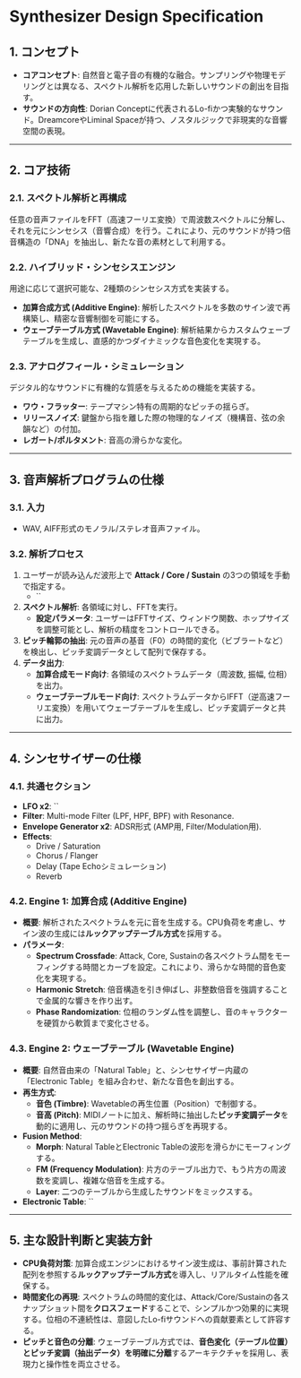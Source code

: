 # Synthesizer Design Specification

## 1. コンセプト

- **コアコンセプト**: 自然音と電子音の有機的な融合。サンプリングや物理モデリングとは異なる、スペクトル解析を応用した新しいサウンドの創出を目指す。
- **サウンドの方向性**: Dorian Conceptに代表されるLo-fiかつ実験的なサウンド。DreamcoreやLiminal Spaceが持つ、ノスタルジックで非現実的な音響空間の表現。

---

## 2. コア技術

### 2.1. スペクトル解析と再構成
任意の音声ファイルをFFT（高速フーリエ変換）で周波数スペクトルに分解し、それを元にシンセシス（音響合成）を行う。これにより、元のサウンドが持つ倍音構造の「DNA」を抽出し、新たな音の素材として利用する。

### 2.2. ハイブリッド・シンセシスエンジン
用途に応じて選択可能な、2種類のシンセシス方式を実装する。
- **加算合成方式 (Additive Engine)**: 解析したスペクトルを多数のサイン波で再構築し、精密な音響制御を可能にする。
- **ウェーブテーブル方式 (Wavetable Engine)**: 解析結果からカスタムウェーブテーブルを生成し、直感的かつダイナミックな音色変化を実現する。

### 2.3. アナログフィール・シミュレーション
デジタル的なサウンドに有機的な質感を与えるための機能を実装する。
- **ワウ・フラッター**: テープマシン特有の周期的なピッチの揺らぎ。
- **リリースノイズ**: 鍵盤から指を離した際の物理的なノイズ（機構音、弦の余韻など）の付加。
- **レガート/ポルタメント**: 音高の滑らかな変化。

---

## 3. 音声解析プログラムの仕様

### 3.1. 入力
- WAV, AIFF形式のモノラル/ステレオ音声ファイル。

### 3.2. 解析プロセス
1.  ユーザーが読み込んだ波形上で **Attack / Core / Sustain** の3つの領域を手動で指定する。
    - ``
2.  **スペクトル解析**: 各領域に対し、FFTを実行。
    - **設定パラメータ**: ユーザーはFFTサイズ、ウィンドウ関数、ホップサイズを調整可能とし、解析の精度をコントロールできる。
3.  **ピッチ輪郭の抽出**: 元の音声の基音（F0）の時間的変化（ビブラートなど）を検出し、ピッチ変調データとして配列で保存する。
4.  **データ出力**:
    - **加算合成モード向け**: 各領域のスペクトラムデータ（周波数, 振幅, 位相）を出力。
    - **ウェーブテーブルモード向け**: スペクトラムデータからIFFT（逆高速フーリエ変換）を用いてウェーブテーブルを生成し、ピッチ変調データと共に出力。

---

## 4. シンセサイザーの仕様

### 4.1. 共通セクション
- **LFO x2**: ``
- **Filter**: Multi-mode Filter (LPF, HPF, BPF) with Resonance.
- **Envelope Generator x2**: ADSR形式 (AMP用, Filter/Modulation用).
- **Effects**:
    - Drive / Saturation
    - Chorus / Flanger
    - Delay (Tape Echoシミュレーション)
    - Reverb

### 4.2. Engine 1: 加算合成 (Additive Engine)
- **概要**: 解析されたスペクトラムを元に音を生成する。CPU負荷を考慮し、サイン波の生成には**ルックアップテーブル方式**を採用する。
- **パラメータ**:
    - **Spectrum Crossfade**: Attack, Core, Sustainの各スペクトラム間をモーフィングする時間とカーブを設定。これにより、滑らかな時間的音色変化を実現する。
    - **Harmonic Stretch**: 倍音構造を引き伸ばし、非整数倍音を強調することで金属的な響きを作り出す。
    - **Phase Randomization**: 位相のランダム性を調整し、音のキャラクターを硬質から軟質まで変化させる。

### 4.3. Engine 2: ウェーブテーブル (Wavetable Engine)
- **概要**: 自然音由来の「Natural Table」と、シンセサイザー内蔵の「Electronic Table」を組み合わせ、新たな音色を創出する。
- **再生方式**:
    - **音色 (Timbre)**: Wavetableの再生位置（Position）で制御する。
    - **音高 (Pitch)**: MIDIノートに加え、解析時に抽出した**ピッチ変調データ**を動的に適用し、元のサウンドの持つ揺らぎを再現する。
- **Fusion Method**:
    - **Morph**: Natural TableとElectronic Tableの波形を滑らかにモーフィングする。
    - **FM (Frequency Modulation)**: 片方のテーブル出力で、もう片方の周波数を変調し、複雑な倍音を生成する。
    - **Layer**: 二つのテーブルから生成したサウンドをミックスする。
- **Electronic Table**: ``

---

## 5. 主な設計判断と実装方針

- **CPU負荷対策**: 加算合成エンジンにおけるサイン波生成は、事前計算された配列を参照する**ルックアップテーブル方式**を導入し、リアルタイム性能を確保する。
- **時間変化の再現**: スペクトラムの時間的変化は、Attack/Core/Sustainの各スナップショット間を**クロスフェード**することで、シンプルかつ効果的に実現する。位相の不連続性は、意図したLo-fiサウンドへの貢献要素として許容する。
- **ピッチと音色の分離**: ウェーブテーブル方式では、**音色変化（テーブル位置）とピッチ変調（抽出データ）を明確に分離**するアーキテクチャを採用し、表現力と操作性を両立させる。